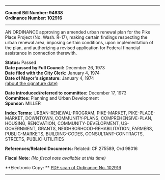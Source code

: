 * * * * *  
  
**Council Bill Number: [](#h0)[](#h2)94638**   
**Ordinance Number: 102916**  
  
* * * * *  
  
AN ORDINANCE approving an amended urban renewal plan for the Pike Place Project (No. Wash. R-17), making certain findings respecting the urban renewal area, imposing certain conditions, upon implementation of the plan, and authorizing a revised application for Federal financial assistance in connection therewith.  
  
**Status:** Passed   
**Date passed by Full Council:** December 26, 1973   
**Date filed with the City Clerk:** January 4, 1974   
**Date of Mayor's signature:** January 4, 1974   
[(about the signature date)](/~public/approvaldate.htm)   
  
  
**Date introduced/referred to committee:** December 17, 1973   
**Committee:** Planning and Urban Development   
**Sponsor:** MILLER   
  
**Index Terms:** URBAN-RENEWAL-PROGRAM, PIKE-MARKET, PIKE-PLACE-MARKET, DOWNTOWN, COMMUNITY-PLANS, COMPREHENSIVE-PLAN, HOUSING, RENOVATION, COMMUNITY-DEVELOPMENT, US-GOVERNMENT, GRANTS, NEIGHBORHOOD-REHABILITATION, FARMERS, PUBLIC-MARKETS, BUILDING-CODES, CONSULTANT-CONTRACTS, STREETS, PUBLIC-UTILITIES  
  
**References/Related Documents:** Related: CF 275589, Ord 98016  
  
**Fiscal Note:** *(No fiscal note available at this time)*  
  
**Electronic Copy: ** [PDF scan of Ordinance No. 102916](/~archives/Ordinances/Ord_102916.pdf)  
  
* * * * *  
